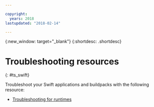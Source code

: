 ```yaml
---

copyright:
  years: 2018
lastupdated: "2018-02-14"

---
```


{:new_window: target="_blank"}
{:shortdesc: .shortdesc}

# Troubleshooting resources
{: #ts_swift}

Troubleshoot your Swift applications and buildpacks with the following resource:

* [Troubleshooting for runtimes](../../troubleshoot/ts_runtimes.html)
